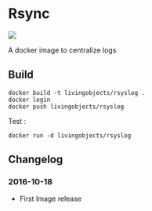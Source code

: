 # Rsync

[![](https://badge.imagelayers.io/livingobjects/rsyslog:latest.svg)](https://imagelayers.io/?images=livingobjects/rsyslog:latest 'Get your own badge on imagelayers.io')

A docker image to centralize logs

## Build

    docker build -t livingobjects/rsyslog .
    docker login
    docker push livingobjects/rsyslog

Test :

    docker run -d livingobjects/rsyslog

## Changelog

### 2016-10-18
* First Image release
